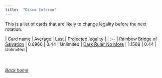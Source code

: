 ```yaml
---
title:  "Disco Inferno"
---
```


This is a list of cards that are likely to change legality before the next rotation.

| Card name | Average | Last | Projected legality |
| :-- |
[Rainbow Bridge of Salvation](https://db.ygoprodeck.com/card/?search=Rainbow%20Bridge%20of%20Salvation) | 0.6966 | 0.44 | Unlimited |
[Dark Ruler No More](https://db.ygoprodeck.com/card/?search=Dark%20Ruler%20No%20More) | 1.1509 | 0.44 | Unlimited |

<br>

###### [Back home](index)